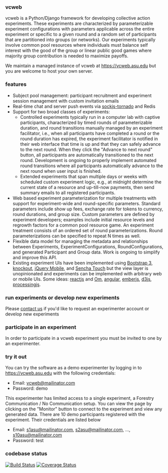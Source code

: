 ### vcweb 
vcweb is a Python/Django framework for developing collective action experiments. These experiments are characterized by
parameterizable experiment configurations with parameters applicable across the entire experiment or specific to a given
round and a random set of participants that are partitioned into groups (or networks). Our experiments typically
involve common pool resources where individuals must balance self interest with the good of the group or linear public
good games where majority group contribution is needed to maximize payoffs.

We maintain a managed instance of vcweb at https://vcweb.asu.edu but you are welcome to host your own server.

### features

* Subject pool management: participant recruitment and experiment session management with custom invitation emails
* Real-time chat and server push events via [sockjs-tornado](https://github.com/mrjoes/sockjs-tornado) and Redis
* Support for two broad classes of experiments:
    - Controlled experiments typically run in a computer lab with captive participants, characterized by timed rounds of
      parameterizable duration, and round transitions manually managed by an experiment facilitator, i.e., when all
      participants have completed a round or the round duration has expired, the experiment facilitator is notified in
      their web interface that time is up and that they can safely advance to the next round. When they click the
      "Advance to next round" button, all participants are automatically transitioned to the next round. Development is
      ongoing to properly implement automated round transitions where all participants automatically advance to the next
      round when user input is finished.
    - Extended experiments that span multiple days or weeks with scheduled custom experiment logic, e.g., at midnight
      determine the current state of a resource and up-till-now payments, then send summary emails to all registered
      participants.
* Web based experiment parameterization for multiple treatments with support for experiment-wide and round-specific
  parameters. Standard parameters include show up fees, exchange rate for tokens to currency, round durations, and group size.
  Custom parameters are defined by experiment developers; examples include initial resource levels and regrowth factors
  for a common pool resource game. An experiment treatment consists of an ordered set of round parameterizations. Round
  parameterizations can be specified to repeat N times as well.
* Flexible data model for managing the metadata and relationships between Experiments, ExperimentConfigurations,
  RoundConfigurations, and generated Participant and Group data. Work is ongoing to simplify and improve this API.
* Existing experiment UIs have been implemented using [Bootstrap 3](http://getbootstrap.com), 
  [knockout](http://knockoutjs.com), [jQuery Mobile](http://jquerymobile.com), and [Sencha Touch](http://www.sencha.com)
  but the view layer is unopinionated and experiments can be implemented with arbitrary web or mobile UIs. Some ideas:
  [reactjs](http://facebook.github.io/react/) and [Om](https://github.com/swannodette/om),
  [angular](https://angularjs.org/), [emberjs](http://emberjs.com/), 
  [d3js](http://d3js.org/), [processingjs](http://ejohn.org/blog/processingjs/). 


### run experiments or develop new experiments

Please [contact us](http://vcweb.asu.edu/contact) if you'd like to request an experimenter account or develop new
experiments

### participate in an experiment

In order to participate in a vcweb experiment you must be invited to one by an experimenter. 

### try it out

You can try the software as a demo experimenter by logging in to https://vcweb.asu.edu with the following credentials:

* Email: vcweb@mailinator.com
* Password: demo

This experimenter has limited access to a single experiment, a Forestry Communication / No Communication setup. You can
view the page by clicking on the "Monitor" button to connect to the experiment and view any generated data. There are
10 demo participants registered with the experiment. Their credentials are listed below

* Email: s1asu@mailinator.com, s2asu@mailinator.com, ..., s10asu@mailinator.com
* Password: test 

### codebase status
[![Build Status](https://travis-ci.org/virtualcommons/vcweb.svg?branch=master)](https://travis-ci.org/virtualcommons/vcweb)
[![Coverage Status](https://coveralls.io/repos/virtualcommons/vcweb/badge.png?branch=master)](https://coveralls.io/r/virtualcommons/vcweb?branch=develop)
